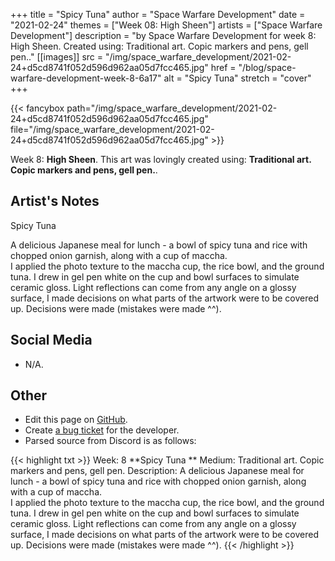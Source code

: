 +++
title =       "Spicy Tuna"
author =      "Space Warfare Development"
date =        "2021-02-24"
themes =      ["Week 08: High Sheen"]
artists =     ["Space Warfare Development"]
description = "by Space Warfare Development for week 8: High Sheen. Created using: Traditional art.  Copic markers and pens, gell pen.."
[[images]]
              src = "/img/space_warfare_development/2021-02-24+d5cd8741f052d596d962aa05d7fcc465.jpg"
              href = "/blog/space-warfare-development-week-8-6a17"
              alt = "Spicy Tuna"
              stretch = "cover"
+++


{{< fancybox path="/img/space_warfare_development/2021-02-24+d5cd8741f052d596d962aa05d7fcc465.jpg" file="/img/space_warfare_development/2021-02-24+d5cd8741f052d596d962aa05d7fcc465.jpg" >}}


Week 8: **High Sheen**. This art was lovingly created using: **Traditional art.  Copic markers and pens, gell pen.**.

## Artist's Notes

Spicy Tuna  

A delicious Japanese meal for lunch - a bowl of spicy tuna and rice with chopped onion garnish, along with a cup of maccha.  
I applied the photo texture to the maccha cup, the rice bowl, and the ground tuna.  I drew in gel pen white on the cup and bowl surfaces to simulate ceramic gloss.  Light reflections can come from any angle on a glossy surface, I made decisions on what parts of the artwork were to be covered up.  Decisions were made (mistakes were made ^^).

## Social Media

- N/A.

## Other

- Edit this page on [GitHub](https://github.com/teaminkling/web-refresh/edit/main/blog/content/blog/space-warfare-development-week-8-6a17.md).
- Create [a bug ticket](https://github.com/teaminkling/web-refresh/issues/new?assignees=&labels=bug&template=problem-report.md&title=) for the developer.
- Parsed source from Discord is as follows:

{{< highlight txt >}}
Week: 8
**Spicy Tuna  **
Medium:  Traditional art.  Copic markers and pens, gell pen.
Description:  A delicious Japanese meal for lunch - a bowl of spicy tuna and rice with chopped onion garnish, along with a cup of maccha.  
I applied the photo texture to the maccha cup, the rice bowl, and the ground tuna.  I drew in gel pen white on the cup and bowl surfaces to simulate ceramic gloss.  Light reflections can come from any angle on a glossy surface, I made decisions on what parts of the artwork were to be covered up.  Decisions were made (mistakes were made ^^).
{{< /highlight >}}